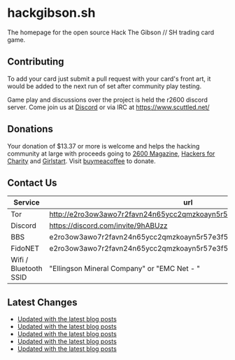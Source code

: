 # hackgibson.sh
The homepage for the open source Hack The Gibson // SH trading card game.


## Contributing

To add your card just submit a pull request with your card's front art, it would be added to the next run of set after community play testing.

Game play and discussions over the project is held the r2600 discord server. Come join us at [Discord](https://discord.com/invite/9hABUzz) or via IRC at https://www.scuttled.net/


## Donations

Your donation of $13.37 or more is welcome and helps the hacking community at large with proceeds going to [2600 Magazine](https://2600.com/), [Hackers for Charity](https://hackersforcharity.org) and [Girlstart](https://girlstart.org).  Visit [buymeacoffee](https://www.buymeacoffee.com/hackgibson.sh) to donate.


## Contact Us

Service | url
-|-
Tor | http://e2ro3ow3awo7r2favn24n65ycc2qmzkoayn5r57e3f56nvjwdcgg32ad.onion
Discord | https://discord.com/invite/9hABUzz
BBS | e2ro3ow3awo7r2favn24n65ycc2qmzkoayn5r57e3f56nvjwdcgg32ad.onion:23
FidoNET | e2ro3ow3awo7r2favn24n65ycc2qmzkoayn5r57e3f56nvjwdcgg32ad.onion:24554
Wifi / Bluetooth SSID | "Ellingson Mineral Company" or "EMC Net - <fidonet address>"

## Latest Changes
<!-- BLOG-POST-LIST:START -->
- [Updated with the latest blog posts](https://github.com/DFW2600/hackgibson.sh/commit/96521a444b86f2e07e85c6c1de6a370bbbee5d24)
- [Updated with the latest blog posts](https://github.com/DFW2600/hackgibson.sh/commit/081d7949133a98e563b4cad0f03a845ebbf197a8)
- [Updated with the latest blog posts](https://github.com/DFW2600/hackgibson.sh/commit/788717c2530321fe8861556af8a8abb33376fc1d)
- [Updated with the latest blog posts](https://github.com/DFW2600/hackgibson.sh/commit/f52ca5b063d16f510ed66d273fcde363076bcabe)
- [Updated with the latest blog posts](https://github.com/DFW2600/hackgibson.sh/commit/07f7ff44da50937c44f7cf907d4a647cfb8937f4)
<!-- BLOG-POST-LIST:END -->
